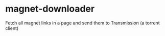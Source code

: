 # magnet-downloader
Fetch all magnet links in a page and send them to Transmission (a torrent client)
